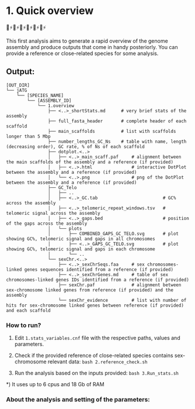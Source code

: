 # 1. Quick overview
🧬⚡️🧬⚡️🧬⚡️🧬⚡️🧬⚡️🧬⚡️

This first analysis aims to generate a rapid overview of the genome assembly and produce outputs that come in handy posteriorly. You can provide a reference or close-related species for some analysis.

## Output:
```
[OUT_DIR]
└── jATG
    └── [SPECIES_NAME]
        └── [ASSEMBLY_ID]
            └── 1.overview
                ├── <..>_shortStats.md      # very brief stats of the assembly
                ├── full_fasta_header       # complete header of each scaffold
                ├── main_scaffolds          # list with scaffolds longer than 5 Mbp
                ├── number_lengths_GC_Ns    # table with name, length (decreasing order), GC rate, % of Ns of each scaffold
                ├── dotplot.<..>
                │   ├── <..>_main_scaff.paf     # alignment between the main scaffolds of the assembly and a reference (if provided)
                │   ├── <..>.html               # interactive DotPlot between the assembly and a reference (if provided)
                │   └── <..>.png                # png of the DotPlot between the assembly and a reference (if provided)
                ├── GC_Telo
                │   ├── ..
                │   ├── <..>_GC.tab                         # GC% across the assembly
                │   ├── <..>_telomeric_repeat_windows.tsv   # telomeric signal across the assembly
                │   ├── <..>_gaps.bed                       # position of the gaps across the assembly
                │   └── plots
                │       ├── COMBINED_GAPS_GC_TELO.svg       # plot showing GC%, telomeric signal and gaps in all chromosomes
                │       ├── <..>_GAPS_GC_TELO.svg           # plot showing GC%, telomeric signal and gaps in each chromosome
                │       └── ..
                └── sexChr.<..>
                    ├── <..>_sexChrSeqs.faa     # sex chromosomes-linked genes sequences identified from a reference (if provided)
                    ├── <..>_sexChrGenes.md     # table of sex chromosomes-linked genes IDs identified from a reference (if provided)
                    ├── sexChr.paf              # alignment between sex-chromosome linked genes from reference (if provided) and the assembly
                    └── sexChr_evidence         # list with number of hits for sex-chromosome linked genes between reference (if provided) and each scaffold
```

### How to run?

1) Edit `1.stats_variables.cnf` file with the respective paths, values and parameters.

2) Check if the provided reference of close-related species contains sex-chromosome relevant data: `bash 2.reference_check.sh`

3) Run the analysis based on the inputs provided: `bash 3.Run_stats.sh`

\*) It uses up to 6 cpus and 18 Gb of RAM


### About the analysis and setting of the parameters:
